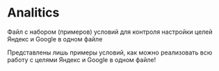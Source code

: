 # Analitics
Файл с набором (примеров) условий для контроля настройки целей Яндекс и Google в одном файле

Представлены лишь примеры условий, как можно реализовать всю работу с целями Яндекс и Google в одном файле!